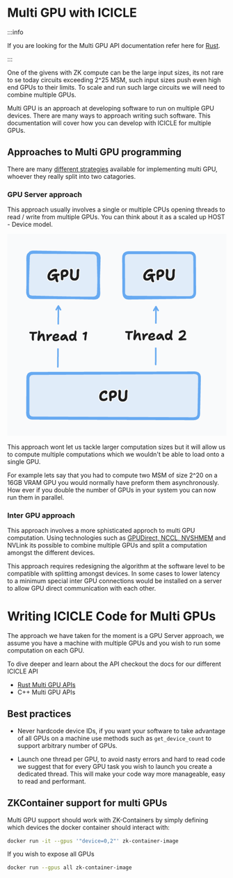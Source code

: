 # Multi GPU with ICICLE

:::info

If you are looking for the Multi GPU API documentation refer here for [Rust](./rust-bindings/multi-gpu.md).

:::

One of the givens with ZK compute can be the large input sizes, its not rare to se today circuits exceeding 2^25 MSM, such input sizes push even high end GPUs to their limits. To scale and run such large circuits we will need to combine multiple GPUs.

Multi GPU is an approach at developing software to run on multiple GPU devices. There are many ways to approach writing such software. This documentation will cover how you can develop with ICICLE for multiple GPUs.


## Approaches to Multi GPU programming

There are many [different strategies](https://github.com/NVIDIA/multi-gpu-programming-models) available for implementing multi GPU, whoever they really split into two catagories.

### GPU Server approach 

This approach usually involves a single or multiple CPUs opening threads to read / write from multiple GPUs. You can think about it as a scaled up HOST - Device model.

![alt text](image.png)

This approach wont let us tackle larger computation sizes but it will allow us to compute multiple computations which we wouldn't be able to load onto a single GPU.

For example lets say that you had to compute two MSM of size 2^20 on a 16GB VRAM GPU you would normally have preform them asynchronously. How ever if you double the number of GPUs in your system you can now run them in parallel. 


### Inter GPU approach

This approach involves a more sphisticated approch to multi GPU computation. Using technologies such as [GPUDirect, NCCL, NVSHMEM](https://www.nvidia.com/en-us/on-demand/session/gtcspring21-cwes1084/) and NVLink its possible to combine multiple GPUs and split a computation amongst the different devices.

This approach requires redesigning the algorithm at the software level to be compatible with splitting amongst devices. In some cases to lower latency to a minimum special inter GPU connections would be installed on a server to allow GPU direct communication with each other.


# Writing ICICLE Code for Multi GPUs

The approach we have taken for the moment is a GPU Server approach, we assume you have a machine with multiple GPUs and you wish to run some computation on each GPU.

To dive deeper and learn about the API checkout the docs for our different ICICLE API

- [Rust Multi GPU APIs](./rust-bindings/multi-gpu.md)
- C++ Multi GPU APIs


## Best practices 

- Never hardcode device IDs, if you want your software to take advantage of all GPUs on a machine use methods such as `get_device_count` to support arbitrary number of GPUs.

- Launch one thread per GPU, to avoid nasty errors and hard to read code we suggest that for every GPU task you wish to launch you create a dedicated thread. This will make your code way more manageable, easy to read and performant.

## ZKContainer support for multi GPUs

Multi GPU support should work with ZK-Containers by simply defining which devices the docker container should interact with:

```sh
docker run -it --gpus '"device=0,2"' zk-container-image
```

If you wish to expose all GPUs 

```sh
docker run --gpus all zk-container-image
```
